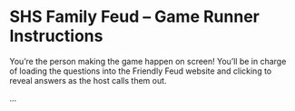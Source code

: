# SHS Family Feud – Game Runner Instructions

You’re the person making the game happen on screen! You’ll be in charge of loading the questions into the Friendly Feud website and clicking to reveal answers as the host calls them out.

...
